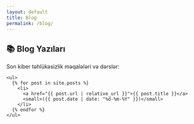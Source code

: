 ```yaml
---
layout: default
title: Blog
permalink: /blog/
---
```


<section id="blog" class="wrapper style2 fade-up">
  <div class="inner">
    <h1>📚 Blog Yazıları</h1>
    <p>Son kiber təhlükəsizlik məqalələri və dərslər:</p>

    <ul>
      {% for post in site.posts %}
        <li>
          <a href="{{ post.url | relative_url }}">{{ post.title }}</a>
          <small>({{ post.date | date: "%d-%m-%Y" }})</small>
        </li>
      {% endfor %}
    </ul>
  </div>
</section>
